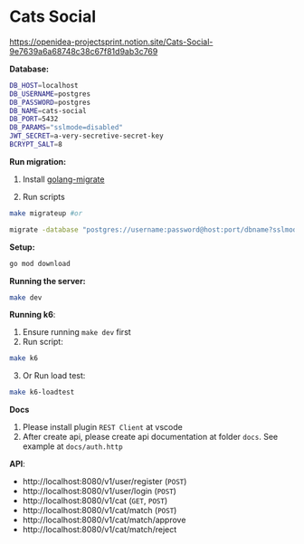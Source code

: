 # Cats Social

https://openidea-projectsprint.notion.site/Cats-Social-9e7639a6a68748c38c67f81d9ab3c769

**Database:**

```sh
DB_HOST=localhost
DB_USERNAME=postgres
DB_PASSWORD=postgres
DB_NAME=cats-social
DB_PORT=5432
DB_PARAMS="sslmode=disabled"
JWT_SECRET=a-very-secretive-secret-key
BCRYPT_SALT=8
```

**Run migration:**

1. Install [golang-migrate](https://github.com/golang-migrate/migrate/tree/master/cmd/migrate#installation)

2. Run scripts

```sh
make migrateup #or

migrate -database "postgres://username:password@host:port/dbname?sslmode=disable" -path db/migrations up
```

**Setup:**

```sh
go mod download
```

**Running the server:**

```sh
make dev
```

**Running k6**:

1. Ensure running `make dev` first
2. Run script:

```sh
make k6
```

3. Or Run load test:

```sh
make k6-loadtest
```

**Docs**

1. Please install plugin `REST Client` at vscode
2. After create api, please create api documentation at folder `docs`. See example at `docs/auth.http`

**API**:

- http://localhost:8080/v1/user/register (`POST`)
- http://localhost:8080/v1/user/login (`POST`)
- http://localhost:8080/v1/cat (`GET`, `POST`)
- http://localhost:8080/v1/cat/match (`POST`)
- http://localhost:8080/v1/cat/match/approve
- http://localhost:8080/v1/cat/match/reject
